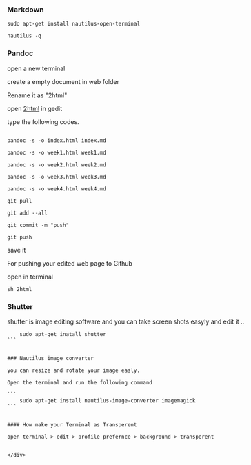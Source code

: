 <div style="width:800px; margin:0 auto;">




### Markdown


`sudo apt-get install nautilus-open-terminal`

`nautilus -q`

### Pandoc

open a new terminal


create a empty document in web folder

Rename it as "2html"

open [2html](code/2html) in gedit

type the following codes.
     
```

pandoc -s -o index.html index.md

pandoc -s -o week1.html week1.md

pandoc -s -o week2.html week2.md

pandoc -s -o week3.html week3.md

pandoc -s -o week4.html week4.md

git pull

git add --all

git commit -m "push"

git push

```
save it

For pushing your edited web page to Github

open in terminal

`sh 2html`

### Shutter

shutter is image editing software and you can take screen shots easyly and edit it ..

````
    sudo apt-get inatall shutter
```


### Nautilus image converter

you can resize and rotate your image easly.

Open the terminal and run the following command

```
    sudo apt-get install nautilus-image-converter imagemagick
```


#### How make your Terminal as Transperent

open terminal > edit > profile prefernce > background > transperent


</div>
